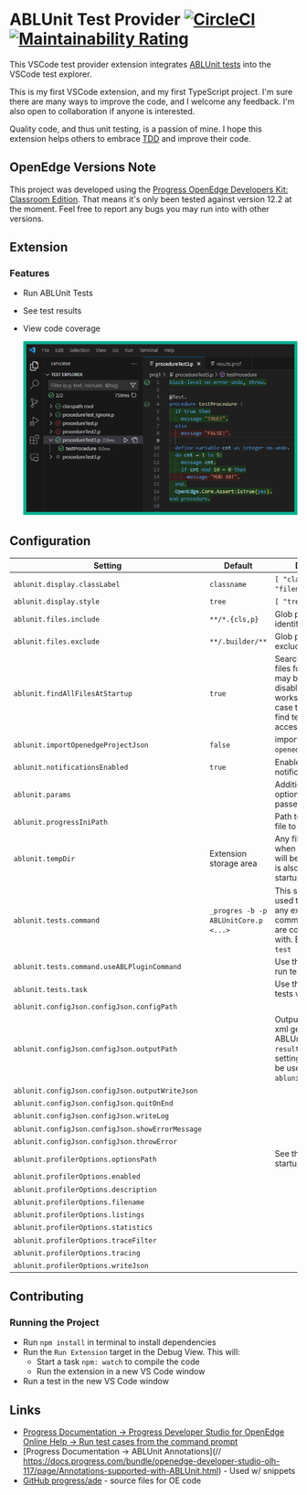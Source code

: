 # ABLUnit Test Provider [![CircleCI](https://img.shields.io/circleci/build/github/kenherring/ablunit-test-provider/main)](https://dl.circleci.com/status-badge/redirect/gh/kenherring/ablunit-test-provider/tree/main) [![Maintainability Rating](https://sonarcloud.io/api/project_badges/measure?project=kenherring_ablunit-test-provider&metric=sqale_rating)](https://sonarcloud.io/summary/new_code?id=kenherring_ablunit-test-provider)

This VSCode test provider extension integrates [ABLUnit tests](https://docs.progress.com/bundle/openedge-developer-studio-help-122/page/Learn-About-ABLUnit-Test-Framework.html) into the VSCode test explorer.

This is my first VSCode extension, and my first TypeScript project. I'm sure there are many ways to improve the code, and I welcome any feedback.  I'm also open to collaboration if anyone is interested.

Quality code, and thus unit testing, is a passion of mine.  I hope this extension helps others to embrace [TDD](https://en.wikipedia.org/wiki/Test-driven_development) and improve their code.

## OpenEdge Versions Note

This project was developed using the [Progress OpenEdge Developers Kit: Classroom Edition](https://www.progress.com/openedge/classroom-edition).  That means it's only been tested against version 12.2 at the moment.  Feel free to report any bugs you may run into with other versions.

## Extension

### Features

* Run ABLUnit Tests
* See test results
* View code coverage

	![code coverage](docs/coverage.png)

## Configuration

| Setting | Default | Description |
| --- | --- | --- |
| `ablunit.display.classLabel` | `classname` | `[ "classname" \| "filename" ]` |
| `ablunit.display.style` | `tree` | `[ "tree" \| "flat" ]` |
| `ablunit.files.include` | `**/*.{cls,p}` | Glob pattern to identify potential tests |
| `ablunit.files.exclude` | `**/.builder/**` | Glob pattern to exclude |
| `ablunit.findAllFilesAtStartup` | `true` | Search all workspace files for test cases.  It may be beneficial to disable this for large workspaces, in which case the extension will find tests as files are accessed. |
| `ablunit.importOpenedgeProjectJson` | `false` | import settings from `openedge-project.json` |
| `ablunit.notificationsEnabled` | `true` | Enable/disable notifications |
| `ablunit.params` | | Additional options/parameters passed to `_progres` |
| `ablunit.progressIniPath` | | Path to a `progress.ini` file to use |
| `ablunit.tempDir` | Extension storage area | Any files generated when running ABLUnit will be stored here.  It is also used for the [`-T`](https://docs.progress.com/bundle/openedge-startup-and-parameter-reference-122/page/Temporary-Directory-T.html) startup parameter |
| `ablunit.tests.command` | `_progres -b -p ABLUnitCore.p <...>` | This setting can be used to run tests with any existing shell command your tests are configured to run with.  Example: `ant test` |
| `ablunit.tests.command.useABLPluginCommand` | | Use this command to run tests from the CLI |
| `ablunit.tests.task` | | Use this task to run tests via VSCode |
| `ablunit.configJson.configJson.configPath` | | |
| `ablunit.configJson.configJson.outputPath` | | Output location for the xml generated by ABLUnit.  Typically `results.xml`.  This setting would typically be used with `ablunit.tests.command` |
| `ablunit.configJson.configJson.outputWriteJson` | | |
| `ablunit.configJson.configJson.quitOnEnd` | | |
| `ablunit.configJson.configJson.writeLog` | | |
| `ablunit.configJson.configJson.showErrorMessage` | | |
| `ablunit.configJson.configJson.throwError` | | |
| `ablunit.profilerOptions.optionsPath` | | See the [`-profile`](https://docs.progress.com/bundle/openedge-startup-and-parameter-reference-122/page/Profiler-profile.html) startup parameter |
| `ablunit.profilerOptions.enabled` | | |
| `ablunit.profilerOptions.description` | | |
| `ablunit.profilerOptions.filename` | | |
| `ablunit.profilerOptions.listings` | | |
| `ablunit.profilerOptions.statistics` | | |
| `ablunit.profilerOptions.traceFilter` | | |
| `ablunit.profilerOptions.tracing` | | |
| `ablunit.profilerOptions.writeJson` | | |

## Contributing

### Running the Project

- Run `npm install` in terminal to install dependencies
- Run the `Run Extension` target in the Debug View. This will:
	- Start a task `npm: watch` to compile the code
	- Run the extension in a new VS Code window
- Run a test in the new VS Code window

## Links

* [Progress Documentation -> Progress Developer Studio for OpenEdge Online Help -> Run test cases from the command prompt](https://docs.progress.com/bundle/openedge-developer-studio-help/page/Run-test-cases-from-the-command-prompt.html)
* [Progress Documentation -> ABLUnit Annotations](// https://docs.progress.com/bundle/openedge-developer-studio-olh-117/page/Annotations-supported-with-ABLUnit.html) - Used w/ snippets
* [GitHub progress/ade](https://github.com/progress/ADE) - source files for OE code
